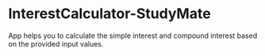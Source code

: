 # InterestCalculator-StudyMate
App helps you to calculate the simple interest and compound interest based on the provided input values.
